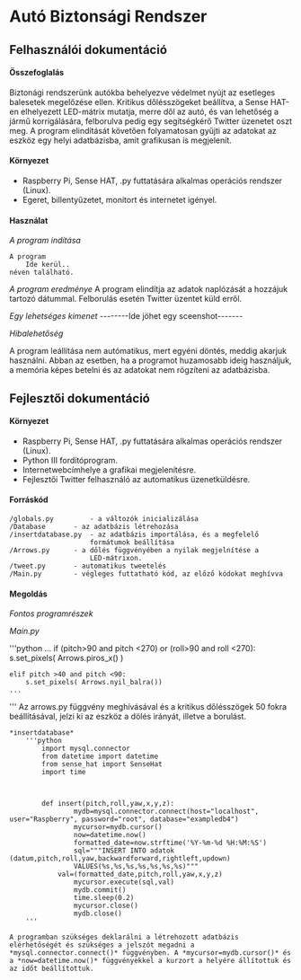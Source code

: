 # Autó Biztonsági Rendszer
## Felhasználói dokumentáció

#### Összefoglalás

Biztonági rendszerünk autókba behelyezve védelmet nyújt az esetleges balesetek megelőzése ellen. Kritikus dőlésszögeket beállítva, a Sense HAT-en elhelyezett LED-mátrix mutatja, merre dől az autó, és van lehetőség a jármű korrigálására, felborulva pedig egy segítségkérő Twitter üzenetet oszt meg. A program elindítását követően folyamatosan gyűjti az adatokat az eszköz egy helyi adatbázisba, amit grafikusan is megjelenít.

#### Környezet

* Raspberry Pi, Sense HAT, .py futtatására alkalmas operációs rendszer (Linux).
* Egeret, billentyűzetet, monitort és internetet igényel.
	
#### Használat

*A program indítása*
	
	A program	
		Ide kerül..
	néven található.

*A program eredménye*
	A program elindítja az adatok naplózását a hozzájuk tartozó dátummal.
		Felborulás esetén Twitter üzentet küld erről.
		
*Egy lehetséges kimenet*
	--------Ide jöhet egy sceenshot-------

*Hibalehetőség*

A program leállítása nem autómatikus, mert egyéni döntés, meddig akarjuk használni. Abban az esetben, ha a programot huzamosabb ideig használjuk, a memória képes betelni és az adatokat nem rögzíteni az adatbázisba.

## Fejlesztői dokumentáció

#### Környezet
* Raspberry Pi, Sense HAT, .py futtatására alkalmas operációs rendszer (Linux).
* Python III fordítóprogram.
* Internetwebcímhelye a grafikai megjelenítésre.
* Fejlesztői Twitter felhasználó az automatikus üzenetküldésre.

#### Forráskód
	/globals.py 		- a változók inicializálása
	/Database		- az adatbázis létrehozása
	/insertdatabase.py	- az adatbázis importálása, és a megfelelő 
						formátumok beállítása
	/Arrows.py		- a dőlés függvényében a nyilak megjelnítése a 
						LED-mátrixon.
	/tweet.py		- automatikus tweetelés
	/Main.py		- végleges futtatható kód, az előző kódokat meghívva

#### Megoldás

*Fontos programrészek*
	
*Main.py*

'''python
	...
	if (pitch>90 and pitch <270) or (roll>90 and roll <270):
		s.set_pixels( Arrows.piros_x() )
    
	elif pitch >40 and pitch <90:
		s.set_pixels( Arrows.nyil_balra())
	...
'''
Az arrows.py függvény meghívásával és a kritikus dőlésszögek 50 fokra beállításával, jelzi ki az eszköz a dölés irányát, illetve a borulást.

	*insertdatabase*
		'''python
			import mysql.connector
			from datetime import datetime
			from sense_hat import SenseHat
			import time



			def insert(pitch,roll,yaw,x,y,z):
    				mydb=mysql.connector.connect(host="localhost", user="Raspberry", password="root", database="exampledb4")
    				mycursor=mydb.cursor()
    				now=datetime.now()
    				formatted_date=now.strftime('%Y-%m-%d %H:%M:%S')
    				sql="""INSERT INTO adatok (datum,pitch,roll,yaw,backwardforward,rightleft,updown)
    				VALUES(%s,%s,%s,%s,%s,%s,%s)"""
   				val=(formatted_date,pitch,roll,yaw,x,y,z)
    				mycursor.execute(sql,val)
    				mydb.commit()
    				time.sleep(0.2)
    				mycursor.close()
    				mydb.close()
		'''
	
	A programban szükséges deklarálni a létrehozott adatbázis elérhetőségét és szükséges a jelszót megadni a *mysql.connector.connect()* függvényben. A *mycursor=mydb.cursor()* és a *now=datetime.now()* függvényekkel a kurzort a helyére állítottuk és az időt beállítottuk.
	
